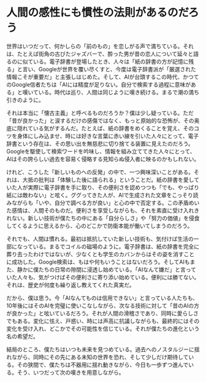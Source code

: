 # 人間の感性にも慣性の法則があるのだろう

世界はいつだって、何かしらの「前のもの」を恋しがる声で満ちている。それは、たとえば街角の古びたジャズバーで、酔った男が昔の恋人について延々と語るのに似ている。電子辞書が登場したとき、人々は「紙の辞書の方が記憶に残る」と言い、Googleが世界を覆い尽くすと、今度は電子辞書派が「厳選された情報こそが重要だ」と主張しはじめた。そして、AIが台頭するこの時代、かつてのGoogle信者たちは「AIには精度が足りない。自分で検索する過程に意味がある」と嘆いている。時代は巡り、人間は同じように嘆き続ける。まるで潮の満ち引きのように。

それは本当に「懐古主義」と呼べるものだろうか？僕は少し疑っている。ただ「昔が良かった」と涙するだけの感傷ではなく、もっと原始的な恐怖が、その奥底に隠れている気がするんだ。たとえば、紙の辞書をめくることを覚え、そのコツを身体にしみ込ませ、時には好きな言葉に赤い線を引いた人々にとって、電子辞書という存在は、その思い出を無慈悲に切り捨てる装置に見えたのだろう。Googleを駆使して検索ワードを吟味し、情報を組み立ててきた人々にとって、AIはその誇らしい過去を容易く侵略する見知らぬ侵入者に映るのかもしれない。

けれど、こうした「新しいものへの反発」の中で、一つ興味深いことがある。それは、大抵の批判は「体験した後に語られる」ということだ。紙の辞書を愛していた人が実際に電子辞書を手に取り、その便利さを認めつつも「でも、やっぱり紙には敵わない」と呟く。ググってきた人が、AIで生成された文章をこっそり読みながらも「いや、自分で調べる方が良い」と心の中で否定する。この矛盾めいた感情は、人間そのものだ。便利さを享受しながらも、それを素直に受け入れきれない。新しい技術が僕たちの中にある「自分らしさ」や「努力の価値」を侵食してくるように思えるから、心のどこかで防衛本能が働いてしまうのだろう。

それでも、人間は慣れる。最初は抵抗していた新しい技術も、気付けば生活の一部になっている。まるでコイルの磁場のように。電子辞書は、紙の辞書を完全に葬り去ったわけではないが、少なくとも学生のカバンからはその姿を消すことに成功した。Google検索は、もはや何もいうことはないだろう。そしてAIもまた、静かに僕たちの日常の隙間に浸透し始めている。「AIなんて嫌だ」と言っていた人々も、気がつけばその便利さに寄り添い始めている。便利には勝てない。それは、歴史が何度も繰り返し教えてくれた真実だ。

だから、僕は思う。今「AIなんてものは信用できない」と言っている人たちも、10年後にはそのAIを完璧に使いこなしながら、次なる技術に対して「昔のAIの方が良かった」と呟いているだろう。それが人間の滑稽さであり、同時に愛らしさでもある。変化に怯え、戸惑い、時には声高に抗議しながらも、最終的にはその変化を受け入れ、どこかでその可能性を信じている。それが僕たちの進化という名の希望だ。

結局のところ、僕たちはいつも未来を見つめている。過去へのノスタルジーに揺れながら、同時にその先にある未知の世界を恐れ、そして少しだけ期待している。その狭間で、僕たちは不器用に揺れ動きながら、今日も一歩ずつ進んでいる。そう、いつだって次の嘆きを用意しながら。